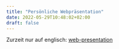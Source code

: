 ```yaml
---
title: "Persönliche Webpräsentation"
date: 2022-05-29T10:48:02+02:00
draft: false
---
```


Zurzeit nur auf englisch: [web-presentation](/projects/web-presentation/)